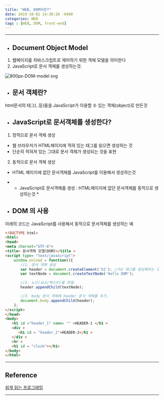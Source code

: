 ```yaml
---
title: "WEB, DOM이란?"
date: 2019-10-02 14:30:28 -0400
categories: WEB
tags : [WEB, DOM, front-end]
---
```

---
- ## Document Object Model
1. 웹페이지를 자바스크립트로 제어하기 위한 객체 모델을 의미한다
2. JavaScript로 문서 객체를 생성하는것.

![800px-DOM-model svg](https://user-images.githubusercontent.com/55946791/66019240-88983700-e51d-11e9-9514-efe437df013c.png)


- ## 문서 객체란?
html문서의 태그(<html><body>..등)들을 JavaScript가 이용할 수 있는 객체(object)로 만든것

- ## JavaScript로 문서객체를 생성한다?
1. 정적으로 문서 객체 생성
- 웹 브라우저가 HTML페이지에 적혀 있는 태그를 읽으면 생성하는 것
- 단순히 적혀져 있는 그대로 문서 객체가 생성되는 것을 표현
2. 동적으로 문서 객체 생성
- HTML 페이지에 없던 문서객체를 JavaScript를 이용해서 생성하는것
- * JavaScript로 문서객체를 생성 : HTML페이지에 없던 문서객체를 동적으로 생성하는것 *

- ## DOM 의 사용
아래의 코드는 JavaScript를 사용해서 동적으로 문서객체를 생성하는 예

```html
<!DOCTYPE html>
<html>
<head>
<meta charset="UTF-8">
<title> 문서객체 모델(DOM)</title >
<script type= "text/javascript">
    window.onload = function(){
       //1. 문서 객체 생성
       var header = document.createElement('h2'); //h2 태그를 생성해주는 것
       var textNode = document.createTextNode('Hello DOM');

       //2. 노드(요소/텍스트)를 연결.
       header.appendChild(textNode);

       //3. body 문서 객체에 header 문서 객체를 추가.
       document.body.appendChild(header);
    };
</script>
</head>
<body>
   <h1 id ="header_1" name= "" >HEADER-1 </h1 >
   <div >
      <h1 id = "header_2">HEADER-2</h1 >
   </div >
   <hr >
   <h1 id = "clock"></h1>
</body>
</html>
```



---
## Reference 
[쉽게 읽는 프로그래밍](https://m.blog.naver.com/magnking/220972680805)


---
